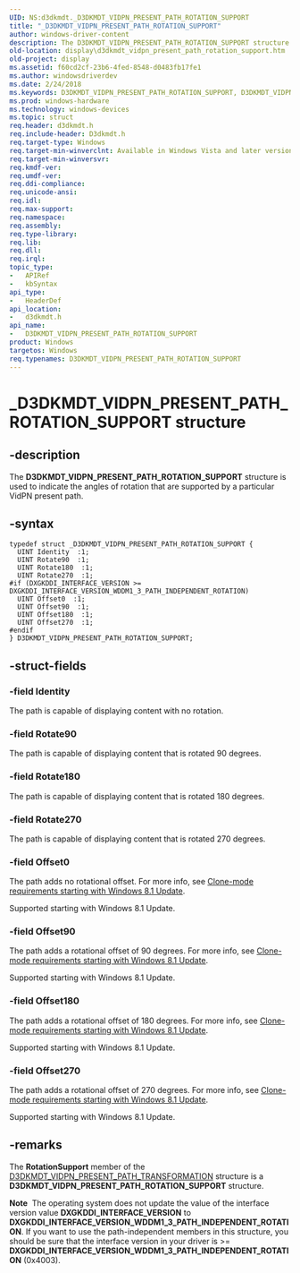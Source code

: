 ```yaml
---
UID: NS:d3dkmdt._D3DKMDT_VIDPN_PRESENT_PATH_ROTATION_SUPPORT
title: "_D3DKMDT_VIDPN_PRESENT_PATH_ROTATION_SUPPORT"
author: windows-driver-content
description: The D3DKMDT_VIDPN_PRESENT_PATH_ROTATION_SUPPORT structure is used to indicate the angles of rotation that are supported by a particular VidPN present path.
old-location: display\d3dkmdt_vidpn_present_path_rotation_support.htm
old-project: display
ms.assetid: f60cd2cf-23b6-4fed-8548-d0483fb17fe1
ms.author: windowsdriverdev
ms.date: 2/24/2018
ms.keywords: D3DKMDT_VIDPN_PRESENT_PATH_ROTATION_SUPPORT, D3DKMDT_VIDPN_PRESENT_PATH_ROTATION_SUPPORT structure [Display Devices], DmStructs_a078867c-e6a4-4bbf-afb6-244b210a5671.xml, _D3DKMDT_VIDPN_PRESENT_PATH_ROTATION_SUPPORT, d3dkmdt/D3DKMDT_VIDPN_PRESENT_PATH_ROTATION_SUPPORT, display.d3dkmdt_vidpn_present_path_rotation_support
ms.prod: windows-hardware
ms.technology: windows-devices
ms.topic: struct
req.header: d3dkmdt.h
req.include-header: D3dkmdt.h
req.target-type: Windows
req.target-min-winverclnt: Available in Windows Vista and later versions of the Windows operating systems.
req.target-min-winversvr: 
req.kmdf-ver: 
req.umdf-ver: 
req.ddi-compliance: 
req.unicode-ansi: 
req.idl: 
req.max-support: 
req.namespace: 
req.assembly: 
req.type-library: 
req.lib: 
req.dll: 
req.irql: 
topic_type:
-	APIRef
-	kbSyntax
api_type:
-	HeaderDef
api_location:
-	d3dkmdt.h
api_name:
-	D3DKMDT_VIDPN_PRESENT_PATH_ROTATION_SUPPORT
product: Windows
targetos: Windows
req.typenames: D3DKMDT_VIDPN_PRESENT_PATH_ROTATION_SUPPORT
---
```


# _D3DKMDT_VIDPN_PRESENT_PATH_ROTATION_SUPPORT structure


## -description


The <b>D3DKMDT_VIDPN_PRESENT_PATH_ROTATION_SUPPORT</b> structure is used to indicate the angles of rotation that are supported by a particular VidPN present path.


## -syntax


````
typedef struct _D3DKMDT_VIDPN_PRESENT_PATH_ROTATION_SUPPORT {
  UINT Identity  :1;
  UINT Rotate90  :1;
  UINT Rotate180  :1;
  UINT Rotate270  :1;
#if (DXGKDDI_INTERFACE_VERSION >= DXGKDDI_INTERFACE_VERSION_WDDM1_3_PATH_INDEPENDENT_ROTATION)
  UINT Offset0  :1;
  UINT Offset90  :1;
  UINT Offset180  :1;
  UINT Offset270  :1;
#endif 
} D3DKMDT_VIDPN_PRESENT_PATH_ROTATION_SUPPORT;
````


## -struct-fields




### -field Identity

The path is capable of displaying content with no rotation.


### -field Rotate90

The path is capable of displaying content that is rotated 90 degrees.


### -field Rotate180

The path is capable of displaying content that is rotated 180 degrees.


### -field Rotate270

The path is capable of displaying content that is rotated 270 degrees.


### -field Offset0

The path adds no rotational offset. For more info, see <a href="https://msdn.microsoft.com/0c9bdd42-aeaf-4cc8-a979-9ed8eeda3811">Clone-mode requirements starting with Windows 8.1 Update</a>.

Supported starting with Windows 8.1 Update.


### -field Offset90

The path adds a rotational offset of 90 degrees. For more info, see <a href="https://msdn.microsoft.com/0c9bdd42-aeaf-4cc8-a979-9ed8eeda3811">Clone-mode requirements starting with Windows 8.1 Update</a>.

Supported starting with Windows 8.1 Update.


### -field Offset180

The path adds a rotational offset of 180 degrees. For more info, see <a href="https://msdn.microsoft.com/0c9bdd42-aeaf-4cc8-a979-9ed8eeda3811">Clone-mode requirements starting with Windows 8.1 Update</a>.

Supported starting with Windows 8.1 Update.


### -field Offset270

The path adds a rotational offset of 270 degrees. For more info, see <a href="https://msdn.microsoft.com/0c9bdd42-aeaf-4cc8-a979-9ed8eeda3811">Clone-mode requirements starting with Windows 8.1 Update</a>.

Supported starting with Windows 8.1 Update.


## -remarks



The <b>RotationSupport</b> member of the <a href="..\d3dkmdt\ns-d3dkmdt-_d3dkmdt_vidpn_present_path_transformation.md">D3DKMDT_VIDPN_PRESENT_PATH_TRANSFORMATION</a> structure is a <b>D3DKMDT_VIDPN_PRESENT_PATH_ROTATION_SUPPORT</b> structure.

<div class="alert"><b>Note</b>  The operating system  does not update the value of the interface version value <b>DXGKDDI_INTERFACE_VERSION</b> to <b>DXGKDDI_INTERFACE_VERSION_WDDM1_3_PATH_INDEPENDENT_ROTATION</b>. If you want to use the path-independent members in this structure, you should be sure that the interface version in your driver is &gt;= <b>DXGKDDI_INTERFACE_VERSION_WDDM1_3_PATH_INDEPENDENT_ROTATION</b> (0x4003).</div>
<div> </div>


